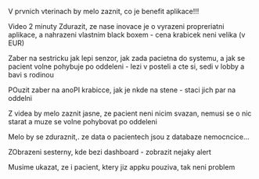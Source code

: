 V prvnich vterinach by melo zaznit, co je benefit aplikace!!!

Video 2 minuty
Zdurazit, ze nase inovace je o vyrazeni propreriatni aplikace, a nahrazeni vlastnim black boxem - cena krabicek neni velika (v EUR)


Zaber na sestricku jak lepi senzor, jak zada pacietna do systemu, a jak se pacient volne pohybuje po oddeleni - lezi v posteli a cte si, sedi v lobby a bavi s rodinou

POuzit zaber na anoPI krabicce, jak je nkde na stene - staci jich par na oddelni

Z videa by melo zaznit jasne, ze pacient neni nicim svazan, nemusi se o nic starat a muze se volne pohybovat po oddeleni

Melo by se zduraznit,. ze data o pacientech jsou z databaze nemocncice...

ZObrazeni sesterny, kde bezi dashboard - zobrazit nejaky alert

Musime ukazat, ze i pacient, ktery jiz appku pouziva, tak neni problem